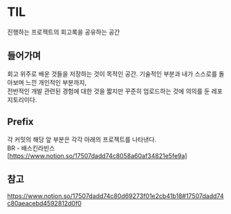 # TIL
진행하는 프로젝트의 회고록을 공유하는 공간

## 들어가며
회고 위주로 배운 것들을 저장하는 것이 목적인 공간.
기술적인 부분과 내가 스스로를 돌아보며 느낀 개인적인 부분까지,    
전반적인 개발 관련된 경험에 대한 것을 짧지만 꾸준히 업로드하는 것에 의의를 둔 레포지토리이다.

## Prefix
각 커밋의 해당 앞 부분은 각각 아래의 프로젝트를 나타낸다.   
BR - 배스킨라빈스
[https://www.notion.so/17507dadd74c8058a60af34821e5fe9a]

## 참고
https://www.notion.so/17507dadd74c80d69273f01e2cb41b18#17507dadd74c80aeacebd4592812d0f0
